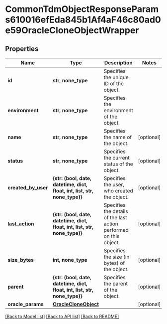# CommonTdmObjectResponseParams610016efEda845b1Af4aF46c80ad0e59OracleCloneObjectWrapper


## Properties
Name | Type | Description | Notes
------------ | ------------- | ------------- | -------------
**id** | **str, none_type** | Specifies the unique ID of the object. | 
**environment** | **str, none_type** | Specifies the environment of the object. | 
**name** | **str, none_type** | Specifies the name of the object. | [optional] 
**status** | **str, none_type** | Specifies the current status of the object. | [optional] 
**created_by_user** | **{str: (bool, date, datetime, dict, float, int, list, str, none_type)}** | Specifies the user, who created the object. | [optional] 
**last_action** | **{str: (bool, date, datetime, dict, float, int, list, str, none_type)}** | Specifies the details of the last action performed on this object. | [optional] 
**size_bytes** | **int, none_type** | Specifies the size (in bytes) of the object. | [optional] 
**parent** | **{str: (bool, date, datetime, dict, float, int, list, str, none_type)}** | Specifies the parent of the object. | [optional] 
**oracle_params** | [**OracleCloneObject**](OracleCloneObject.md) |  | [optional] 

[[Back to Model list]](../README.md#documentation-for-models) [[Back to API list]](../README.md#documentation-for-api-endpoints) [[Back to README]](../README.md)


